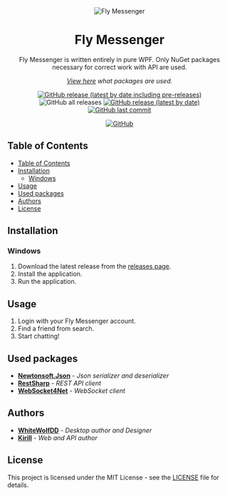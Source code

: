 <div align="center">

<img src="FlyMessenger/Public/Icons/Logo192.ico" alt="Fly Messenger" />

</div>

<h1 align="center">Fly Messenger</h1>
<div align="center">

Fly Messenger is written entirely in pure WPF. Only NuGet packages necessary for correct work with API are used. 

*[View here](#used-packages) what packages are used.*

[![GitHub release (latest by date including pre-releases)](https://img.shields.io/github/v/release/Real-Time-Messenger/FlyMessenger-desktopclient?color=g&label=version)](https://github.com/Real-Time-Messenger/FlyMessenger-desktopclient/releases) ![GitHub all releases](https://img.shields.io/github/downloads/Real-Time-Messenger/FlyMessenger-desktopclient/total) [![GitHub release (latest by date)](https://img.shields.io/github/v/release/Real-Time-Messenger/FlyMessenger-desktopclient)](https://github.com/Real-Time-Messenger/FlyMessenger-desktopclient/releases) [![GitHub last commit](https://img.shields.io/github/last-commit/Real-Time-Messenger/FlyMessenger-desktopclient)](https://github.com/Real-Time-Messenger/FlyMessenger-desktopclient/commits/main)

[![GitHub](https://img.shields.io/github/license/Real-Time-Messenger/FlyMessenger-desktopclient)](LICENSE)

</div>

## Table of Contents
- [Table of Contents](#table-of-contents)
- [Installation](#installation)
  - [Windows](#windows)
- [Usage](#usage)
- [Used packages](#used-packages)
- [Authors](#authors)
- [License](#license)

## Installation
### Windows
1. Download the latest release from the [releases page](https://github.com/Real-Time-Messenger/FlyMessenger-desktopclient/releases).
2. Install the application.
3. Run the application.

## Usage
1. Login with your Fly Messenger account.
2. Find a friend from search.
3. Start chatting!

## Used packages
- [**Newtonsoft.Json**](https://www.newtonsoft.com/json) - *Json serializer and deserializer*
- [**RestSharp**](https://restsharp.dev/) - *REST API client*
- [**WebSocket4Net**](https://www.nuget.org/packages/WebSocket4Net/) - *WebSocket client*

## Authors
- [**WhiteWolfDD**](https://github.com/WhiteWolfDD) - *Desktop author and Designer* 
- [**Kirill**](https://github.com/Winicred) - *Web and API author*

## License
This project is licensed under the MIT License - see the [LICENSE](LICENSE) file for details.
